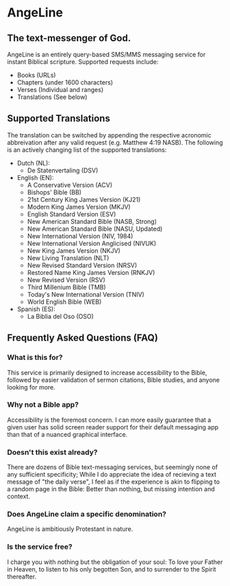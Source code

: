# AngeLine
## The text-messenger of God.
AngeLine is an entirely query-based SMS/MMS messaging service for instant Biblical scripture. Supported requests include:
- Books (URLs)
- Chapters (under 1600 characters)
- Verses (Individual and ranges)
- Translations (See below)
## Supported Translations
The translation can be switched by appending the respective acronomic abbreivation after any valid request (e.g. Matthew 4:19 NASB). The following is an actively changing list of the supported translations:
- Dutch (NL):
  - De Statenvertaling (DSV)
- English (EN):
  - A Conservative Version (ACV)
  - Bishops' Bible (BB)
  - 21st Century King James Version (KJ21)
  - Modern King James Version (MKJV)
  - English Standard Version (ESV)
  - New American Standard Bible (NASB, Strong)
  - New American Standard Bible (NASU, Updated)
  - New International Version (NIV, 1984)
  - New International Version Anglicised (NIVUK)
  - New King James Version (NKJV)
  - New Living Translation (NLT)
  - New Revised Standard Version (NRSV)
  - Restored Name King James Version (RNKJV)
  - New Revised Version (RSV)
  - Third Millenium Bible (TMB)
  - Today's New International Version (TNIV)
  - World English Bible (WEB)
- Spanish (ES):
  - La Biblia del Oso (OSO)
## Frequently Asked Questions (FAQ)
### What is this for?
This service is primarily designed to increase accessibility to the Bible, followed by easier validation of sermon citations, Bible studies, and anyone looking for more.

### Why not a Bible app?
Accessibility is the foremost concern. I can more easily guarantee that a given user has solid screen reader support for their default messaging app than that of a nuanced graphical interface.

### Doesn't this exist already?
There are dozens of Bible text-messaging services, but seemingly none of any sufficient specificity; While I do appreciate the idea of recieving a text message of "the daily verse", I feel as if the experience is akin to flipping to a random page in the Bible: Better than nothing, but missing intention and context.

### Does AngeLine claim a specific denomination?
AngeLine is ambitiously Protestant in nature.

### Is the service free?
I charge you with nothing but the obligation of your soul: To love your Father in Heaven, to listen to his only begotten Son, and to surrender to the Spirit thereafter.
